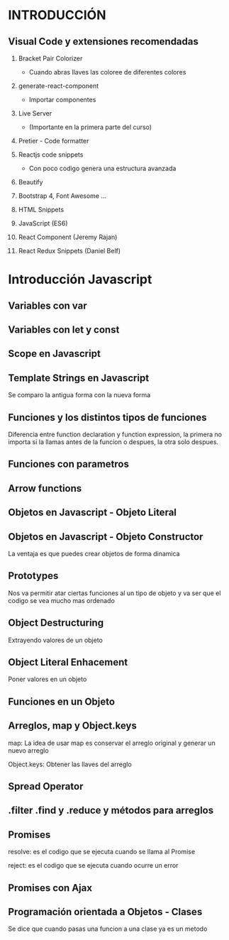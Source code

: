 INTRODUCCIÓN
===

## Visual Code y extensiones recomendadas

1. Bracket Pair Colorizer
    - Cuando abras llaves las coloree de diferentes colores

2. generate-react-component
    - Importar componentes

3. Live Server
    - (Importante en la primera parte del curso)

4. Pretier - Code formatter

5. Reactjs code snippets
    - Con poco codigo genera una estructura avanzada

6. Beautify

7. Bootstrap 4, Font Awesome ...

8. HTML Snippets

9. JavaScript (ES6)

10. React Component (Jeremy Rajan)

11. React Redux Snippets (Daniel Belf)


Introducción Javascript
===

## Variables con var

## Variables con let y const

## Scope en Javascript

## Template Strings en Javascript
Se comparo la antigua forma con la nueva forma

## Funciones y los distintos tipos de funciones
Diferencia entre function declaration y function expression, la primera no importa si la llamas antes de la funcion o despues, la otra solo despues.

## Funciones con parametros

## Arrow functions

## Objetos en Javascript - Objeto Literal

## Objetos en Javascript - Objeto Constructor
La ventaja es que puedes crear objetos de forma dinamica

## Prototypes
Nos va permitir atar ciertas funciones al un tipo de objeto y va ser que el codigo se vea mucho mas ordenado

## Object Destructuring
Extrayendo valores de un objeto

## Object Literal Enhacement
Poner valores en un objeto

## Funciones en un Objeto

## Arreglos, map y Object.keys
map: La idea de usar map es conservar el arreglo original y generar un nuevo arreglo

Object.keys: Obtener las llaves del arreglo

## Spread Operator

## .filter .find y .reduce y métodos para arreglos

## Promises
resolve: es el codigo que se ejecuta cuando se llama al Promise

reject: es el codigo que se ejecuta cuando ocurre un error

## Promises con Ajax

## Programación orientada a Objetos - Clases
Se dice que cuando pasas una funcion a una clase ya es un metodo